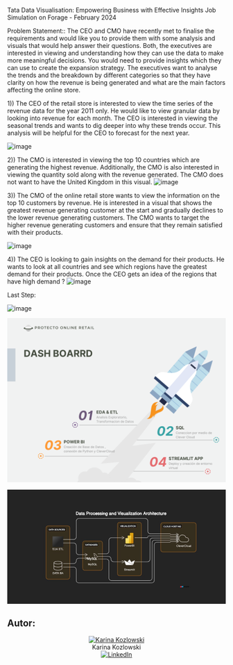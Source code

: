 Tata Data Visualisation: Empowering Business with Effective Insights Job
Simulation on Forage - February 2024


Problem Statement::
The CEO and CMO have recently met to finalise the requirements and would like you to provide them with some analysis and visuals that would help answer their questions.
Both, the executives are interested in viewing and understanding how they can use the data to make more meaningful decisions. You would need to provide insights which 
they can use to create the expansion strategy. The executives want to analyse the trends and the breakdown by different categories so that they have clarity on how the
revenue is being generated and what are the main factors affecting the online store.

1))
The CEO of the retail store is interested to view the time series of the revenue data for the year 2011 only. He would like to view granular data by looking into revenue
for each month. The CEO is interested in viewing the seasonal trends and wants to dig deeper into why these trends occur. This analysis will be helpful for the CEO to forecast for the next year.


![image](https://github.com/YashMohare/Online-Retail-Sales-Dashboard-_PowerBi/assets/160584848/0041a780-e4b9-4f89-bd28-2db6795f5730)


2))
The CMO is interested in viewing the top 10 countries which are generating the highest revenue. Additionally, the CMO is also interested in viewing the quantity sold along with the 
revenue generated. The CMO does not want to have the United Kingdom in this visual.
![image](https://github.com/YashMohare/Online-Retail-Sales-Dashboard-_PowerBi/assets/160584848/75fcb88d-e38f-488e-8d14-159222d32572)



3))
The CMO of the online retail store wants to view the information on the top 10 customers by revenue. He is interested in a visual that shows the greatest revenue generating 
customer at the start and gradually declines to the lower revenue generating customers. The CMO wants to target the higher revenue generating customers and ensure that they 
remain satisfied with their products.

![image](https://github.com/YashMohare/Online-Retail-Sales-Dashboard-_PowerBi/assets/160584848/e3491da4-adc4-49c2-9344-dcb4622df9a4)


4))
The CEO is looking to gain insights on the demand for their products. He wants to look at all countries and see which regions have the greatest demand for their products.
Once the CEO gets an idea of the regions that have high demand ?
![image](https://github.com/YashMohare/Online-Retail-Sales-Dashboard-_PowerBi/assets/160584848/cce8e2df-f383-4e02-a8d9-6711b17edd74)



Last Step:

![image](https://github.com/YashMohare/Online-Retail-Sales-Dashboard-_PowerBi/assets/160584848/2acbad9b-f34e-4063-a626-69dcc5061209)


![Etapas](Assets/Diagrama1.png)  

![Etapas](Assets/Diagrama.jpg)





## Autor:   <br />


<div align="center">
  <a href="https://www.linkedin.com/in/karina-kozlowski-625535217/" target="_blank">
    <img src="https://avatars.githubusercontent.com/u/838109" width="200" alt="Karina Kozlowski">
  </a>
  <br>
  Karina Kozlowski 
  <br>
  <a href="https://www.linkedin.com/in/karina-kozlowski-625535217/" target="_blank">
    <img src="https://img.shields.io/badge/linkedin%20-%230077B5.svg?&style=for-the-badge&logo=linkedin&logoColor=white" alt="LinkedIn">

